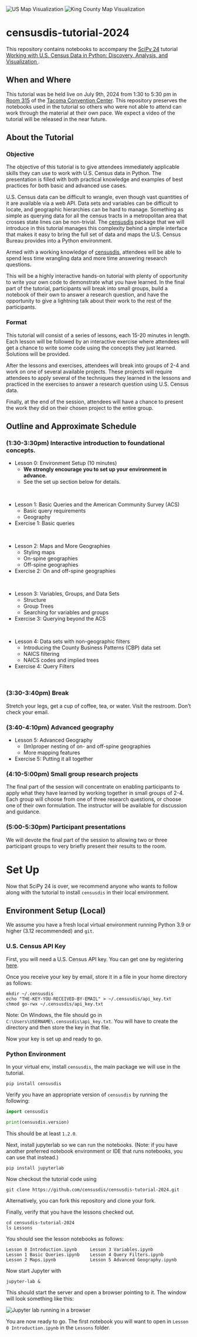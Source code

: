 
![US Map Visualization](./images/header_us.png) ![King County Map Visualization](./images/header_king.png)


# censusdis-tutorial-2024

This repository contains notebooks to accompany the [SciPy 24](https://www.scipy2024.scipy.org/) tutorial 
[Working with U.S. Census Data in Python: Discovery, Analysis, and Visualization
](https://cfp.scipy.org/2024/talk/BTG9U3/). 

## When and Where

This tutorial was be held live on July 9th, 2024 from 1:30 to 5:30 pm in 
[Room 315](https://tacomaconventioncenter.org/floor-plan-capacities) of the 
[Tacoma Convention Center](https://www.google.com/maps/place/Greater+Tacoma+Convention+Center/@47.2485675,-122.4415581,17z/data=!3m2!4b1!5s0x5490557439af7381:0xf34f9f35c5114bb4!4m6!3m5!1s0x549055744d668161:0xe464395e6d5c8dd5!8m2!3d47.2485639!4d-122.4389778!16s%2Fm%2F04797gw?entry=ttu).
This repository preserves the notebooks used in the tutorial so others
who were not able to attend can work through the material at their own pace.
We expect a video of the tutorial will be released in the near future.

## About the Tutorial

### Objective

The objective of this tutorial is to give attendees immediately applicable skills they can use 
to work with U.S. Census data in Python. The presentation is filled with both practical knowledge 
and examples of best practices for both basic and advanced use cases.

U.S. Census data can be difficult to wrangle, even though vast quantities of it are available via a 
web API. Data sets and variables can be difficult to locate, and geographic hierarchies can be hard 
to manage. Something as simple as querying data for all the census tracts in a metropolitan area that 
crosses state lines can be non-trivial. The [censusdis](https://github.com/censusdis/censusdis) 
package that we will introduce in this tutorial manages this complexity behind a simple interface 
that makes it easy to bring the full set of data and maps the U.S. Census Bureau provides into a 
Python environment.

Armed with a working knowledge of [censusdis](https://github.com/censusdis/censusdis), attendees 
will be able to spend less time wrangling data and more time answering research questions.

This will be a highly interactive hands-on tutorial with plenty of opportunity to write your 
own code to demonstrate what you have learned. In the final part of the tutorial, participants 
will break into small groups, build a notebook of their own to answer a research question, 
and have the opportunity to give a lightning talk about their work to the rest of the participants.

### Format

This tutorial will consist of a series of lessons, each 15-20 minutes in length. Each lesson
will be followed by an interactive exercise where attendees will get a chance to write some
code using the concepts they just learned. Solutions will be provided.

After the lessons and exercises, attendees will break into groups of 2-4 and work on 
one of several available projects. These projects will require attendees to apply several
of the techniques they learned in the lessons and practiced in the exercises to answer
a research question using U.S. Census data. 

Finally, at the end of the session, attendees will have a chance to present the work
they did on their chosen project to the entire group.

## Outline and Approximate Schedule

### (1:30-3:30pm) Interactive introduction to foundational concepts.

- Lesson 0: Environment Setup (10 minutes)
  - **We strongly encourage you to set up your environment in advance.**
  - See the set up section below for details.

<br>

- Lesson 1: Basic Queries and the American Community Survey (ACS)
    - Basic query requirements
    - Geography
- Exercise 1: Basic queries  

<br>

- Lesson 2:  Maps and More Geographies
    - Styling maps
    - On-spine geographies
    - Off-spine geographies
- Exercise 2: On and off-spine geographies

<br>

- Lesson 3: Variables, Groups, and Data Sets
    - Structure
    - Group Trees
    - Searching for variables and groups
- Exercise 3: Querying beyond the ACS

<br>

- Lesson 4: Data sets with non-geographic filters
    - Introducing the County Business Patterns (CBP) data set
    - NAICS filtering
    - NAICS codes and implied trees
- Exercise 4: Query Filters

<br>

### (3:30-3:40pm) Break

Stretch your legs, get a cup of coffee, tea, or water. Visit the restroom. Don’t check your email.

### (3:40-4:10pm) Advanced geography

- Lesson 5: Advanced Geography
    - (Im)proper nesting of on- and off-spine geographies
    - More mapping features
- Exercise 5: Putting it all together

### (4:10-5:00pm) Small group research projects 

The final part of the session will concentrate on enabling participants to apply what they have learned by 
working together in small groups of 2-4. Each group will choose from one of three research questions, or 
choose one of their own formulation. The instructor will be available for discussion and guidance.

### (5:00-5:30pm) Participant presentations

We will devote the final part of the session to allowing two or three participant groups to very briefly 
present their results to the room.


# Set Up

Now that SciPy 24 is over, we recommend anyone who wants to follow along with the
tutorial to install `censusdis` in their local environment.

## Environment Setup (Local)

We assume you have a fresh local virtual environment running Python 3.9 or higher 
(3.12 recommended) and 
`git`.

### U.S. Census API Key

First, you will need a U.S. Census API key. You can get one by registering 
[here](https://api.census.gov/data/key_signup.html).

Once you receive your key by email, store it in a file in your home directory
as follows:

```shell
mkdir ~/.censusdis
echo "THE-KEY-YOU-RECEIVED-BY-EMAIL" > ~/.censusdis/api_key.txt
chmod go-rwx ~/.censusdis/api_key.txt
```

Note: On Windows, the file should go in `C:\Users\USERNAME\.censusdis\api_key.txt`.
You will have to create the directory and then store the key in that file.

Now your key is set up and ready to go.

### Python Environment

In your virtual env, install `censusdis`, the main package we will use in the tutorial.

```shell
pip install censusdis
```

Verify you have an appropriate version of `censusdis` by running the following:

```python
import censusdis

print(censusdis.version)
```

This should be at least `1.2.0`.

Next, install jupyterlab so we can run the notebooks.
(Note: if you have another preferred notebook environment or IDE that runs notebooks,
you can use that instead.)

```shell
pip install jupyterlab
```

Now checkout the tutorial code using

```shell
git clone https://github.com/censusdis/censusdis-tutorial-2024.git
```

Alternatively, you can fork this repository and clone your fork.

Finally, verify that you have the lessons checked out.

```shell
cd censusdis-tutorial-2024 
ls Lessons 
```

You should see the lesson notebooks as follows:

```
Lesson 0 Introduction.ipynb     Lesson 3 Variables.ipynb
Lesson 1 Basic Queries.ipynb    Lesson 4 Query Filters.ipynb
Lesson 2 Maps.ipynb             Lesson 5 Advanced Geography.ipynb
```

Now start Jupyter with

```shell
jupyter-lab &
```

This should start the server and open a browser pointing to it. The window will look
something like this:

![Jupyter lab running in a browser](./images/jupyter-local.png)

You are now ready to go. The first notebook you will want to open in `Lesson 0 Introduction.ipynb`
in the `Lessons` folder.
